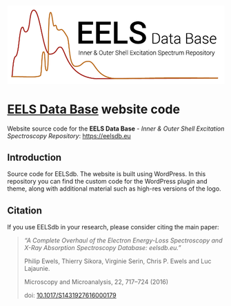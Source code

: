 <picture>
  <source media="(prefers-color-scheme: dark)" srcset="https://github.com/ewels/EELSdb/blob/main/logo/mono_white/EELSdb_logo_bw_invert-big.png?raw=true">
  <source media="(prefers-color-scheme: light)" srcset="https://github.com/ewels/EELSdb/blob/main/logo/EELSdb_logo-medium.png?raw=true">
  <img alt="Logo for the EELS Data Base" src="https://github.com/ewels/EELSdb/blob/main/logo/EELSdb_logo-medium.png?raw=true">
</picture>

# [EELS Data Base](https://eelsdb.eu) website code

Website source code for the **EELS Data Base** - _Inner & Outer Shell Excitation Spectroscopy Repository_: <https://eelsdb.eu>

## Introduction

Source code for EELSdb. The website is built using WordPress. In this repository you can find the custom code for the WordPress plugin and theme, along with additional material such as high-res versions of the logo.

## Citation

If you use EELSdb in your research, please consider citing the main paper:

> _“A Complete Overhaul of the Electron Energy-Loss Spectroscopy and X-Ray Absorption Spectroscopy Database: eelsdb.eu.”_
>
> Philip Ewels, Thierry Sikora, Virginie Serin, Chris P. Ewels and Luc Lajaunie.
>
> Microscopy and Microanalysis, 22, 717–724 (2016)
>
> doi: [10.1017/S1431927616000179](http://dx.doi.org/10.1017/S1431927616000179)
